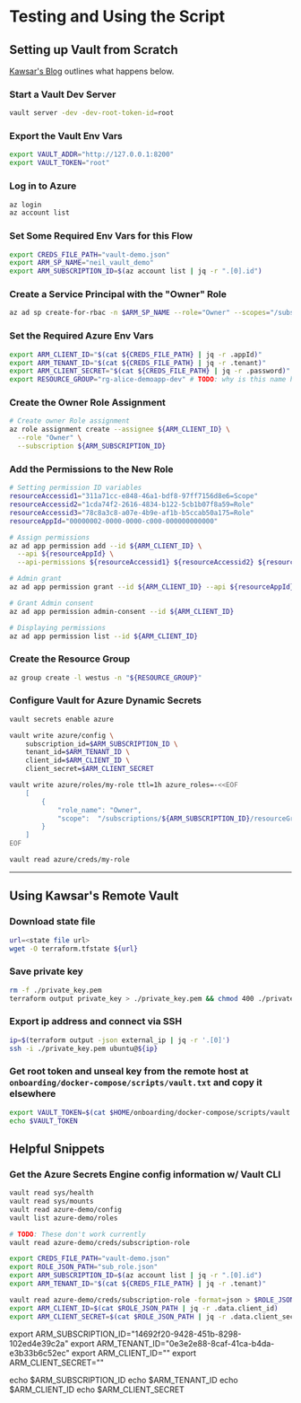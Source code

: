 # Testing and Using the Script

## Setting up Vault from Scratch

[Kawsar's Blog](https://medium.com/hashicorp-engineering/onboarding-the-azure-secrets-engine-for-vault-f09d48c68b69) outlines what happens below.

### Start a Vault Dev Server

```bash
vault server -dev -dev-root-token-id=root
```

### Export the Vault Env Vars

```bash
export VAULT_ADDR="http://127.0.0.1:8200"
export VAULT_TOKEN="root"
```

### Log in to Azure

```bash
az login
az account list
```

### Set Some Required Env Vars for this Flow

```bash
export CREDS_FILE_PATH="vault-demo.json"
export ARM_SP_NAME="neil_vault_demo"
export ARM_SUBSCRIPTION_ID=$(az account list | jq -r ".[0].id")
```

### Create a Service Principal with the "Owner" Role

```bash
az ad sp create-for-rbac -n $ARM_SP_NAME --role="Owner" --scopes="/subscriptions/$ARM_SUBSCRIPTION_ID" > $CREDS_FILE_PATH
```

### Set the Required Azure Env Vars

```bash
export ARM_CLIENT_ID="$(cat ${CREDS_FILE_PATH} | jq -r .appId)"
export ARM_TENANT_ID="$(cat ${CREDS_FILE_PATH} | jq -r .tenant)"
export ARM_CLIENT_SECRET="$(cat ${CREDS_FILE_PATH} | jq -r .password)"
export RESOURCE_GROUP="rg-alice-demoapp-dev" # TODO: why is this name hardcoded?
```

### Create the Owner Role Assignment

```bash
# Create owner Role assignment
az role assignment create --assignee ${ARM_CLIENT_ID} \
  --role "Owner" \
  --subscription ${ARM_SUBSCRIPTION_ID}
```

### Add the Permissions to the New Role

```bash
# Setting permission ID variables
resourceAccessid1="311a71cc-e848-46a1-bdf8-97ff7156d8e6=Scope"
resourceAccessid2="1cda74f2-2616-4834-b122-5cb1b07f8a59=Role"
resourceAccessid3="78c8a3c8-a07e-4b9e-af1b-b5ccab50a175=Role"
resourceAppId="00000002-0000-0000-c000-000000000000"

# Assign permissions
az ad app permission add --id ${ARM_CLIENT_ID} \
  --api ${resourceAppId} \
  --api-permissions ${resourceAccessid1} ${resourceAccessid2} ${resourceAccessid3}

# Admin grant
az ad app permission grant --id ${ARM_CLIENT_ID} --api ${resourceAppId}

# Grant Admin consent
az ad app permission admin-consent --id ${ARM_CLIENT_ID}

# Displaying permissions
az ad app permission list --id ${ARM_CLIENT_ID}
```

### Create the Resource Group

```bash
az group create -l westus -n "${RESOURCE_GROUP}"
```

### Configure Vault for Azure Dynamic Secrets

```bash
vault secrets enable azure

vault write azure/config \
    subscription_id=$ARM_SUBSCRIPTION_ID \
    tenant_id=$ARM_TENANT_ID \
    client_id=$ARM_CLIENT_ID \
    client_secret=$ARM_CLIENT_SECRET

vault write azure/roles/my-role ttl=1h azure_roles=-<<EOF
    [
        {
            "role_name": "Owner",
            "scope":  "/subscriptions/${ARM_SUBSCRIPTION_ID}/resourceGroups/${RESOURCE_GROUP}"
        }
    ]
EOF

vault read azure/creds/my-role
```

---

## Using Kawsar's Remote Vault

### Download state file

```bash
url=<state file url>
wget -O terraform.tfstate ${url}
```

### Save private key

```bash
rm -f ./private_key.pem
terraform output private_key > ./private_key.pem && chmod 400 ./private_key.pem
```

### Export ip address and connect via SSH

```bash
ip=$(terraform output -json external_ip | jq -r '.[0]')
ssh -i ./private_key.pem ubuntu@${ip}
```

### Get root token and unseal key from the remote host at `onboarding/docker-compose/scripts/vault.txt` and copy it elsewhere

```bash
export VAULT_TOKEN=$(cat $HOME/onboarding/docker-compose/scripts/vault.txt | jq -r '.root_token')
echo $VAULT_TOKEN
```

## Helpful Snippets

### Get the Azure Secrets Engine config information w/ Vault CLI

```bash
vault read sys/health
vault read sys/mounts
vault read azure-demo/config
vault list azure-demo/roles

# TODO: These don't work currently
vault read azure-demo/creds/subscription-role

export CREDS_FILE_PATH="vault-demo.json"
export ROLE_JSON_PATH="sub_role.json"
export ARM_SUBSCRIPTION_ID=$(az account list | jq -r ".[0].id")
export ARM_TENANT_ID="$(cat ${CREDS_FILE_PATH} | jq -r .tenant)"

vault read azure-demo/creds/subscription-role -format=json > $ROLE_JSON_PATH
export ARM_CLIENT_ID=$(cat $ROLE_JSON_PATH | jq -r .data.client_id)
export ARM_CLIENT_SECRET=$(cat $ROLE_JSON_PATH | jq -r .data.client_secret)
```

export ARM_SUBSCRIPTION_ID="14692f20-9428-451b-8298-102ed4e39c2a"
export ARM_TENANT_ID="0e3e2e88-8caf-41ca-b4da-e3b33b6c52ec"
export ARM_CLIENT_ID=""
export ARM_CLIENT_SECRET=""

echo $ARM_SUBSCRIPTION_ID
echo $ARM_TENANT_ID
echo $ARM_CLIENT_ID
echo $ARM_CLIENT_SECRET